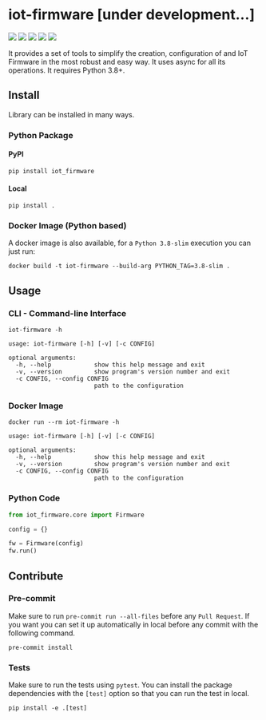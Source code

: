 # iot-firmware [under development...]

[![](https://github.com/bonastreyair/iot-firmware/workflows/CI/badge.svg)](https://github.com/bonastreyair/iot-firmware/actions)
[![](https://readthedocs.org/projects/iot-firmware/badge/?version=latest)](https://iot-firmware.readthedocs.io/en/latest/?badge=latest)
[![](https://img.shields.io/codecov/c/github/bonastreyair/iot-firmware/main)](https://codecov.io/gh/bonastreyair/iot-firmware)
[![](https://img.shields.io/badge/code%20style-black-black)](https://github.com/psf/black)
[![](https://img.shields.io/github/license/bonastreyair/iot-firmware)](https://github.com/bonastreyair/iot-firmware/blob/main/LICENSE)

It provides a set of tools to simplify the creation, configuration of and IoT Firmware
in the most robust and easy way. It uses async for all its operations. It requires Python 3.8+.


## Install

Library can be installed in many ways.

### Python Package

#### PyPI

```shell
pip install iot_firmware
```

#### Local

```shell
pip install .
```

### Docker Image (Python based)

A docker image is also available, for a `Python 3.8-slim` execution you can just run:
```text
docker build -t iot-firmware --build-arg PYTHON_TAG=3.8-slim .
```

## Usage

### CLI - Command-line Interface

```text
iot-firmware -h

usage: iot-firmware [-h] [-v] [-c CONFIG]

optional arguments:
  -h, --help            show this help message and exit
  -v, --version         show program's version number and exit
  -c CONFIG, --config CONFIG
                        path to the configuration
```

### Docker Image

```text
docker run --rm iot-firmware -h

usage: iot-firmware [-h] [-v] [-c CONFIG]

optional arguments:
  -h, --help            show this help message and exit
  -v, --version         show program's version number and exit
  -c CONFIG, --config CONFIG
                        path to the configuration
```

### Python Code

```python
from iot_firmware.core import Firmware

config = {}

fw = Firmware(config)
fw.run()
```

## Contribute

### Pre-commit

Make sure to run `pre-commit run --all-files` before any `Pull Request`. If you want you can set it up automatically
in local before any commit with the following command.
```shell
pre-commit install
```

### Tests

Make sure to run the tests using `pytest`. You can install the package dependencies with the `[test]` option
so that you can run the test in local.
```shell
pip install -e .[test]
```
